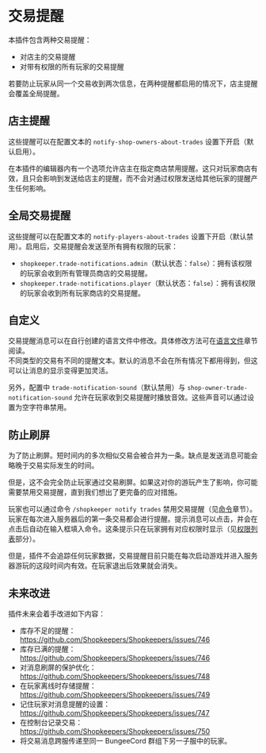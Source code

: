 # 交易提醒

本插件包含两种交易提醒：

* 对店主的交易提醒
* 对带有权限的所有玩家的交易提醒

若要防止玩家从同一个交易收到两次信息，在两种提醒都启用的情况下，店主提醒会覆盖全局提醒。

## 店主提醒


这些提醒可以在配置文本的 `notify-shop-owners-about-trades` 设置下开启（默认启用）。

在本插件的编辑器内有一个选项允许店主在指定商店禁用提醒。这只对玩家商店有效，且只会影响到发送给店主的提醒，而不会对通过权限发送给其他玩家的提醒产生任何影响。

## 全局交易提醒

这些提醒可以在配置文本的 `notify-players-about-trades` 设置下开启（默认禁用）。启用后，交易提醒会发送至所有拥有权限的玩家：

* `shopkeeper.trade-notifications.admin`（默认状态：`false`）：拥有该权限的玩家会收到所有管理员商店的交易提醒。
* `shopkeeper.trade-notifications.player`（默认状态：`false`）：拥有该权限的玩家会收到所有玩家商店的交易提醒。

## 自定义

交易提醒消息可以在自行创建的语言文件中修改。具体修改方法可在[语言文件](installtion-updating.language-files.md)章节阅读。    
不同类型的交易有不同的提醒文本。默认的消息不会在所有情况下都用得到，但这可以让消息的显示变得更加灵活。

另外，配置中 `trade-notification-sound`（默认禁用）与 `shop-owner-trade-notification-sound` 允许在玩家收到交易提醒时播放音效。这些声音可以通过设置为空字符串禁用。

## 防止刷屏

为了防止刷屏。短时间内的多次相似交易会被合并为一条。缺点是发送消息可能会略晚于交易实际发生的时间。

但是，这不会完全防止玩家通过交易刷屏。如果这对你的游玩产生了影响，你可能需要禁用交易提醒，直到我们想出了更完备的应对措施。

玩家也可以通过命令 `/shopkeeper notify trades` 禁用交易提醒（见[命令](commands.md)章节）。玩家在每次进入服务器后的第一条交易都会进行提醒。提示消息可以点击，并会在点击后自动在输入框填入命令。这条提示只在玩家拥有对应权限时显示（见[权限列表](installtion-updating.permissions.md)部分）。

但是，插件不会追踪任何玩家数据，交易提醒目前只能在每次启动游戏并进入服务器游玩的这段时间内有效。在玩家退出后效果就会消失。

## 未来改进

插件未来会着手改进如下内容：

* 库存不足的提醒：https://github.com/Shopkeepers/Shopkeepers/issues/746
* 库存已满的提醒：https://github.com/Shopkeepers/Shopkeepers/issues/746
* 对消息刷屏的保护优化：https://github.com/Shopkeepers/Shopkeepers/issues/748
* 在玩家离线时存储提醒：https://github.com/Shopkeepers/Shopkeepers/issues/749
* 记住玩家对消息提醒的设置：https://github.com/Shopkeepers/Shopkeepers/issues/747
* 在控制台记录交易：https://github.com/Shopkeepers/Shopkeepers/issues/750
* 将交易消息跨服传递至同一 BungeeCord 群组下另一子服中的玩家。